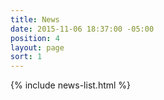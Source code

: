 ```yaml
---
title: News
date: 2015-11-06 18:37:00 -05:00
position: 4
layout: page
sort: 1
---
```

  {% include news-list.html %}
